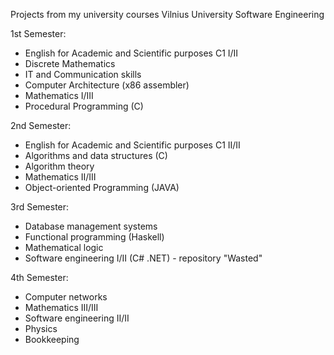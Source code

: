 Projects from my university courses
Vilnius University Software Engineering

1st Semester:
- English for Academic and Scientific purposes C1 I/II
- Discrete Mathematics
- IT and Communication skills
- Computer Architecture (x86 assembler)
- Mathematics I/III
- Procedural Programming (C)

2nd Semester:
- English for Academic and Scientific purposes C1 II/II
- Algorithms and data structures (C)
- Algorithm theory
- Mathematics II/III
- Object-oriented Programming (JAVA)

3rd Semester:
- Database management systems
- Functional programming (Haskell)
- Mathematical logic
- Software engineering I/II (C# .NET) - repository "Wasted"

4th Semester:
- Computer networks
- Mathematics III/III
- Software engineering II/II 
- Physics
- Bookkeeping
